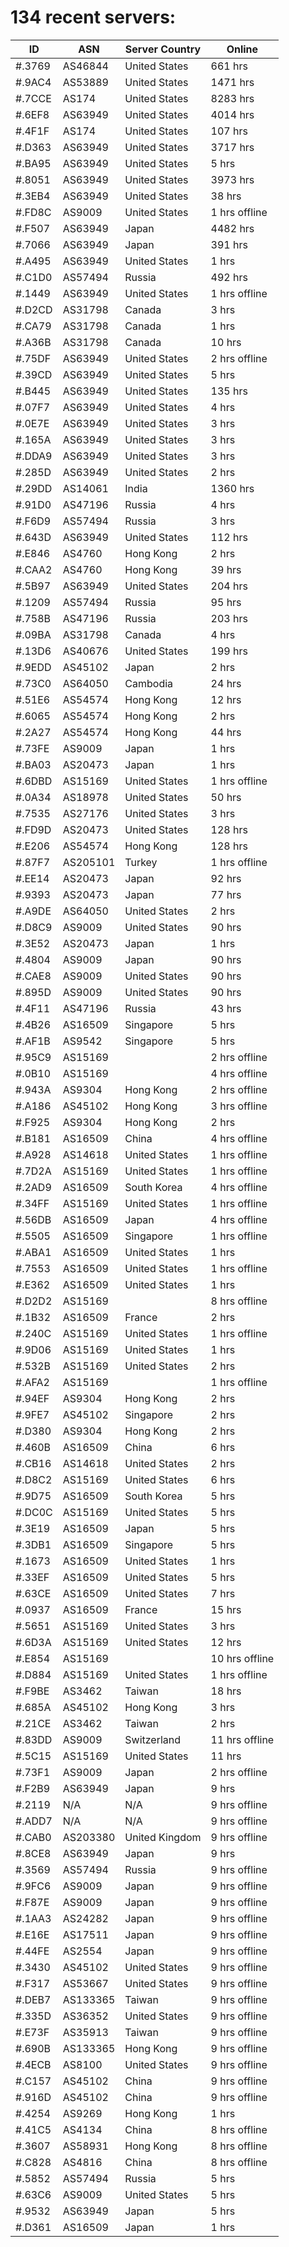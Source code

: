 # 134 recent servers:

| ID | ASN | Server Country | Online |
| ------ | ------ | ------ | ------ |
| #.3769 | AS46844 | United States | 661 hrs |
| #.9AC4 | AS53889 | United States | 1471 hrs |
| #.7CCE | AS174 | United States | 8283 hrs |
| #.6EF8 | AS63949 | United States | 4014 hrs |
| #.4F1F | AS174 | United States | 107 hrs |
| #.D363 | AS63949 | United States | 3717 hrs |
| #.BA95 | AS63949 | United States | 5 hrs |
| #.8051 | AS63949 | United States | 3973 hrs |
| #.3EB4 | AS63949 | United States | 38 hrs |
| #.FD8C | AS9009 | United States | 1 hrs offline |
| #.F507 | AS63949 | Japan | 4482 hrs |
| #.7066 | AS63949 | Japan | 391 hrs |
| #.A495 | AS63949 | United States | 1 hrs |
| #.C1D0 | AS57494 | Russia | 492 hrs |
| #.1449 | AS63949 | United States | 1 hrs offline |
| #.D2CD | AS31798 | Canada | 3 hrs |
| #.CA79 | AS31798 | Canada | 1 hrs |
| #.A36B | AS31798 | Canada | 10 hrs |
| #.75DF | AS63949 | United States | 2 hrs offline |
| #.39CD | AS63949 | United States | 5 hrs |
| #.B445 | AS63949 | United States | 135 hrs |
| #.07F7 | AS63949 | United States | 4 hrs |
| #.0E7E | AS63949 | United States | 3 hrs |
| #.165A | AS63949 | United States | 3 hrs |
| #.DDA9 | AS63949 | United States | 3 hrs |
| #.285D | AS63949 | United States | 2 hrs |
| #.29DD | AS14061 | India | 1360 hrs |
| #.91D0 | AS47196 | Russia | 4 hrs |
| #.F6D9 | AS57494 | Russia | 3 hrs |
| #.643D | AS63949 | United States | 112 hrs |
| #.E846 | AS4760 | Hong Kong | 2 hrs |
| #.CAA2 | AS4760 | Hong Kong | 39 hrs |
| #.5B97 | AS63949 | United States | 204 hrs |
| #.1209 | AS57494 | Russia | 95 hrs |
| #.758B | AS47196 | Russia | 203 hrs |
| #.09BA | AS31798 | Canada | 4 hrs |
| #.13D6 | AS40676 | United States | 199 hrs |
| #.9EDD | AS45102 | Japan | 2 hrs |
| #.73C0 | AS64050 | Cambodia | 24 hrs |
| #.51E6 | AS54574 | Hong Kong | 12 hrs |
| #.6065 | AS54574 | Hong Kong | 2 hrs |
| #.2A27 | AS54574 | Hong Kong | 44 hrs |
| #.73FE | AS9009 | Japan | 1 hrs |
| #.BA03 | AS20473 | Japan | 1 hrs |
| #.6DBD | AS15169 | United States | 1 hrs offline |
| #.0A34 | AS18978 | United States | 50 hrs |
| #.7535 | AS27176 | United States | 3 hrs |
| #.FD9D | AS20473 | United States | 128 hrs |
| #.E206 | AS54574 | Hong Kong | 128 hrs |
| #.87F7 | AS205101 | Turkey | 1 hrs offline |
| #.EE14 | AS20473 | Japan | 92 hrs |
| #.9393 | AS20473 | Japan | 77 hrs |
| #.A9DE | AS64050 | United States | 2 hrs |
| #.D8C9 | AS9009 | United States | 90 hrs |
| #.3E52 | AS20473 | Japan | 1 hrs |
| #.4804 | AS9009 | Japan | 90 hrs |
| #.CAE8 | AS9009 | United States | 90 hrs |
| #.895D | AS9009 | United States | 90 hrs |
| #.4F11 | AS47196 | Russia | 43 hrs |
| #.4B26 | AS16509 | Singapore | 5 hrs |
| #.AF1B | AS9542 | Singapore | 5 hrs |
| #.95C9 | AS15169 |  | 2 hrs offline |
| #.0B10 | AS15169 |  | 4 hrs offline |
| #.943A | AS9304 | Hong Kong | 2 hrs offline |
| #.A186 | AS45102 | Hong Kong | 3 hrs offline |
| #.F925 | AS9304 | Hong Kong | 2 hrs |
| #.B181 | AS16509 | China | 4 hrs offline |
| #.A928 | AS14618 | United States | 1 hrs offline |
| #.7D2A | AS15169 | United States | 1 hrs offline |
| #.2AD9 | AS16509 | South Korea | 4 hrs offline |
| #.34FF | AS15169 | United States | 1 hrs offline |
| #.56DB | AS16509 | Japan | 4 hrs offline |
| #.5505 | AS16509 | Singapore | 1 hrs offline |
| #.ABA1 | AS16509 | United States | 1 hrs |
| #.7553 | AS16509 | United States | 1 hrs offline |
| #.E362 | AS16509 | United States | 1 hrs |
| #.D2D2 | AS15169 |  | 8 hrs offline |
| #.1B32 | AS16509 | France | 2 hrs |
| #.240C | AS15169 | United States | 1 hrs offline |
| #.9D06 | AS15169 | United States | 1 hrs |
| #.532B | AS15169 | United States | 2 hrs |
| #.AFA2 | AS15169 |  | 1 hrs offline |
| #.94EF | AS9304 | Hong Kong | 2 hrs |
| #.9FE7 | AS45102 | Singapore | 2 hrs |
| #.D380 | AS9304 | Hong Kong | 2 hrs |
| #.460B | AS16509 | China | 6 hrs |
| #.CB16 | AS14618 | United States | 2 hrs |
| #.D8C2 | AS15169 | United States | 6 hrs |
| #.9D75 | AS16509 | South Korea | 5 hrs |
| #.DC0C | AS15169 | United States | 5 hrs |
| #.3E19 | AS16509 | Japan | 5 hrs |
| #.3DB1 | AS16509 | Singapore | 5 hrs |
| #.1673 | AS16509 | United States | 1 hrs |
| #.33EF | AS16509 | United States | 5 hrs |
| #.63CE | AS16509 | United States | 7 hrs |
| #.0937 | AS16509 | France | 15 hrs |
| #.5651 | AS15169 | United States | 3 hrs |
| #.6D3A | AS15169 | United States | 12 hrs |
| #.E854 | AS15169 |  | 10 hrs offline |
| #.D884 | AS15169 | United States | 1 hrs offline |
| #.F9BE | AS3462 | Taiwan | 18 hrs |
| #.685A | AS45102 | Hong Kong | 3 hrs |
| #.21CE | AS3462 | Taiwan | 2 hrs |
| #.83DD | AS9009 | Switzerland | 11 hrs offline |
| #.5C15 | AS15169 | United States | 11 hrs |
| #.73F1 | AS9009 | Japan | 2 hrs offline |
| #.F2B9 | AS63949 | Japan | 9 hrs |
| #.2119 | N/A | N/A | 9 hrs offline |
| #.ADD7 | N/A | N/A | 9 hrs offline |
| #.CAB0 | AS203380 | United Kingdom | 9 hrs offline |
| #.8CE8 | AS63949 | Japan | 9 hrs |
| #.3569 | AS57494 | Russia | 9 hrs offline |
| #.9FC6 | AS9009 | Japan | 9 hrs offline |
| #.F87E | AS9009 | Japan | 9 hrs offline |
| #.1AA3 | AS24282 | Japan | 9 hrs offline |
| #.E16E | AS17511 | Japan | 9 hrs offline |
| #.44FE | AS2554 | Japan | 9 hrs offline |
| #.3430 | AS45102 | United States | 9 hrs offline |
| #.F317 | AS53667 | United States | 9 hrs offline |
| #.DEB7 | AS133365 | Taiwan | 9 hrs offline |
| #.335D | AS36352 | United States | 9 hrs offline |
| #.E73F | AS35913 | Taiwan | 9 hrs offline |
| #.690B | AS133365 | Hong Kong | 9 hrs offline |
| #.4ECB | AS8100 | United States | 9 hrs offline |
| #.C157 | AS45102 | China | 9 hrs offline |
| #.916D | AS45102 | China | 9 hrs offline |
| #.4254 | AS9269 | Hong Kong | 1 hrs |
| #.41C5 | AS4134 | China | 8 hrs offline |
| #.3607 | AS58931 | Hong Kong | 8 hrs offline |
| #.C828 | AS4816 | China | 8 hrs offline |
| #.5852 | AS57494 | Russia | 5 hrs |
| #.63C6 | AS9009 | United States | 5 hrs |
| #.9532 | AS63949 | Japan | 5 hrs |
| #.D361 | AS16509 | Japan | 1 hrs |

